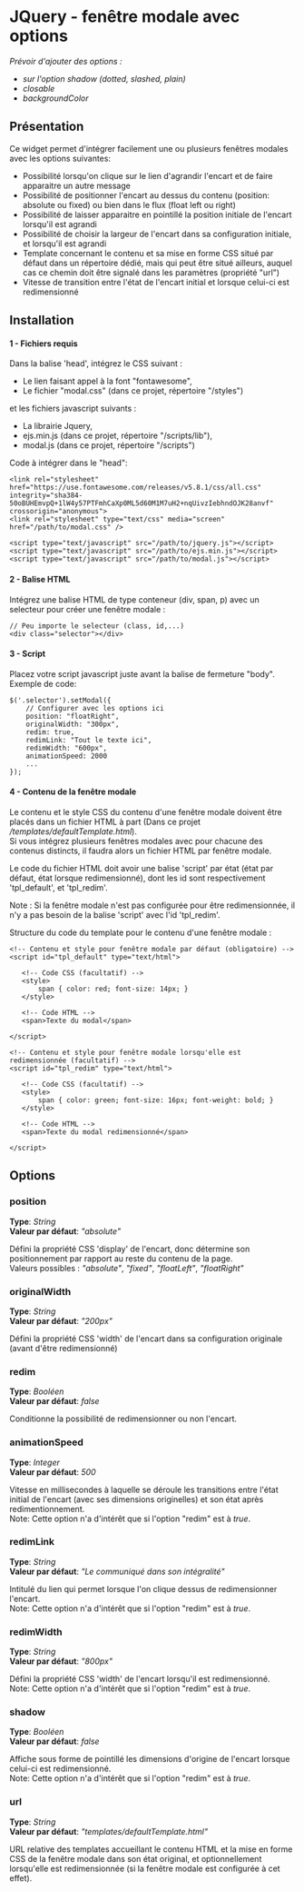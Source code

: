 # JQuery - fenêtre modale avec options


*Prévoir d'ajouter des options :*  
- *sur l'option shadow (dotted, slashed, plain)*
- *closable*
-  *backgroundColor*

## Présentation

Ce widget permet d'intégrer facilement une ou plusieurs fenêtres modales avec les options suivantes:   

* Possibilité lorsqu'on clique sur le lien d'agrandir l'encart et de faire apparaitre un autre message
* Possibilité de positionner l'encart au dessus du contenu (position: absolute ou fixed) ou bien dans le flux (float left ou right)
* Possibilité de laisser apparaitre en pointillé la position initiale de l'encart lorsqu'il est agrandi
* Possibilité de choisir la largeur de l'encart dans sa configuration initiale, et lorsqu'il est agrandi
* Template concernant le contenu et sa mise en forme CSS situé par défaut dans un répertoire dédié, mais qui peut être situé ailleurs, auquel cas ce chemin doit être signalé dans les paramètres (propriété "url")
* Vitesse de transition entre l'état de l'encart initial et lorsque celui-ci est redimensionné

## Installation

#### 1 - Fichiers requis
Dans la balise 'head', intégrez le CSS suivant : 
* Le lien faisant appel à la font "fontawesome", 
* Le fichier "modal.css" (dans ce projet, répertoire "/styles")  

et les fichiers javascript suivants :
* La librairie Jquery,  
* ejs.min.js (dans ce projet, répertoire "/scripts/lib"), 
* modal.js (dans ce projet, répertoire "/scripts")

Code à intégrer dans le "head":
```
<link rel="stylesheet" href="https://use.fontawesome.com/releases/v5.8.1/css/all.css" integrity="sha384-50oBUHEmvpQ+1lW4y57PTFmhCaXp0ML5d60M1M7uH2+nqUivzIebhndOJK28anvf" crossorigin="anonymous">
<link rel="stylesheet" type="text/css" media="screen" href="/path/to/modal.css" />

<script type="text/javascript" src="/path/to/jquery.js"></script>
<script type="text/javascript" src="/path/to/ejs.min.js"></script>
<script type="text/javascript" src="/path/to/modal.js"></script>
```
#### 2 - Balise HTML
Intégrez une balise HTML de type conteneur (div, span, p) avec un selecteur pour créer une fenêtre modale :
```
// Peu importe le selecteur (class, id,...)
<div class="selector"></div>
```

#### 3 - Script
 Placez votre script javascript juste avant la balise de fermeture "body".  
Exemple de code:
```
$('.selector').setModal({
    // Configurer avec les options ici
    position: "floatRight", 
    originalWidth: "300px",
    redim: true,
    redimLink: "Tout le texte ici",
    redimWidth: "600px",
    animationSpeed: 2000
    ...
});
```
#### 4 - Contenu de la fenêtre modale
Le contenu et le style CSS du contenu d'une fenêtre modale doivent être placés dans un fichier HTML à part (Dans ce projet */templates/defaultTemplate.html*).  
Si vous intégrez plusieurs fenêtres modales avec pour chacune des contenus distincts, il faudra alors un fichier HTML par fenêtre modale.  

Le code du fichier HTML doit avoir une balise 'script' par état (état par défaut, état lorsque redimensionné), dont les id sont respectivement 'tpl_default', et 'tpl_redim'.

Note : Si la fenêtre modale n'est pas configurée pour être redimensionnée, il n'y a pas besoin de la balise 'script' avec l'id 'tpl_redim'.

Structure du code du template pour le contenu d'une fenêtre modale :
 ```
<!-- Contenu et style pour fenêtre modale par défaut (obligatoire) -->
<script id="tpl_default" type="text/html">

    <!-- Code CSS (facultatif) -->
    <style>
        span { color: red; font-size: 14px; }
    </style>

    <!-- Code HTML -->
    <span>Texte du modal</span>

</script>

<!-- Contenu et style pour fenêtre modale lorsqu'elle est redimensionnée (facultatif) -->
<script id="tpl_redim" type="text/html">

    <!-- Code CSS (facultatif) -->
    <style>
        span { color: green; font-size: 16px; font-weight: bold; }
    </style>

    <!-- Code HTML -->
    <span>Texte du modal redimensionné</span>

 </script>
 ```


## Options

### position
**Type**: *String*  
**Valeur par défaut**: *"absolute"*

Défini la propriété CSS 'display' de l'encart, donc détermine son positionnement par rapport au reste du contenu de la page.  
Valeurs possibles : *"absolute"*, *"fixed"*, *"floatLeft"*, *"floatRight"*

### originalWidth
**Type**: *String*  
**Valeur par défaut**: *"200px"*

Défini la propriété CSS 'width' de l'encart dans sa configuration originale (avant d'être redimensionné)

### redim
**Type**: *Booléen*  
**Valeur par défaut**: *false*

Conditionne la possibilité de redimensionner ou non l'encart.

### animationSpeed
**Type**: *Integer*  
**Valeur par défaut**: *500*

Vitesse en millisecondes à laquelle se déroule les transitions entre l'état initial de l'encart (avec ses dimensions originelles) et son état après redimentionnement.  
Note: Cette option n'a d'intérêt que si l'option "redim" est à *true*.

### redimLink
**Type**: *String*  
**Valeur par défaut**: *"Le communiqué dans son intégralité"*

Intitulé du lien qui permet lorsque l'on clique dessus de redimensionner l'encart.  
Note: Cette option n'a d'intérêt que si l'option "redim" est à *true*.

### redimWidth
**Type**: *String*  
**Valeur par défaut**: *"800px"*

Défini la propriété CSS 'width' de l'encart lorsqu'il est redimensionné.  
Note: Cette option n'a d'intérêt que si l'option "redim" est à *true*.

### shadow
**Type**: *Booléen*  
**Valeur par défaut**: *false*

Affiche sous forme de pointillé les dimensions d'origine de l'encart lorsque celui-ci est redimensionné.  
Note: Cette option n'a d'intérêt que si l'option "redim" est à *true*.

### url
**Type**: *String*  
**Valeur par défaut**: *"templates/defaultTemplate.html"*

URL relative des templates accueillant le contenu HTML et la mise en forme CSS de la fenêtre modale dans son état original, et optionnellement lorsqu'elle est redimensionnée (si la fenêtre modale est configurée à cet effet).